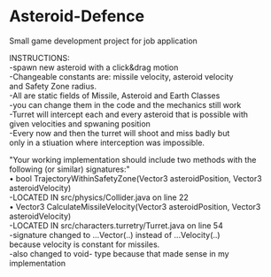 # Asteroid-Defence
Small game development project for job application

INSTRUCTIONS:<br />
-spawn new asteroid with a click&drag motion<br />
-Changeable constants are: missile velocity, asteroid velocity<br /> 
 and Safety Zone radius.<br />
	-All are static fields of Missile, Asteroid and Earth Classes<br />
	-you can change them in the code and the mechanics still work<br />
-Turret will intercept each and every asteroid that is possible with<br />
 given velocities and spwaning position <br />
	-Every now and then the turret will shoot and miss badly but<br />
	 only in a stiuation where interception was impossible.<br />

"Your working implementation should include two methods with the following (or similar) signatures:"<br />
• bool TrajectoryWithinSafetyZone(Vector3 asteroidPosition, Vector3 asteroidVelocity)<br />
	-LOCATED IN src/physics/Collider.java on line 22<br />
• Vector3 CalculateMissileVelocity(Vector3 asteroidPosition, Vector3 asteroidVelocity)<br />
	-LOCATED IN src/characters.turretry/Turret.java on line 54<br />
	-signature changed to ...Vector(..) instead of ...Velocity(..)<br />
	  because velocity is constant for missiles. <br />
	-also changed to void- type because that made sense in my<br /> 
	 implementation<br />
